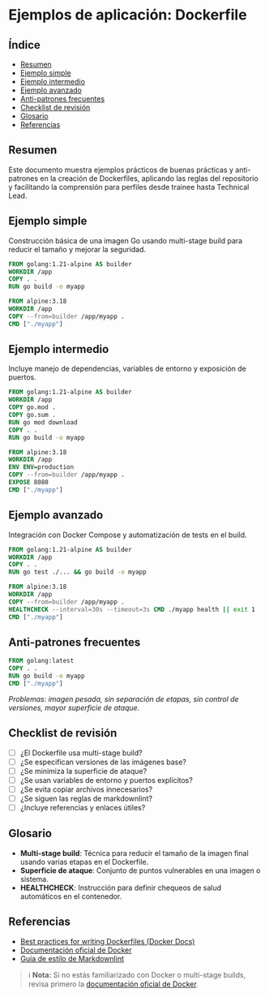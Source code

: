 # Ejemplos de aplicación: Dockerfile

## Índice
- [Resumen](#resumen)
- [Ejemplo simple](#ejemplo-simple)
- [Ejemplo intermedio](#ejemplo-intermedio)
- [Ejemplo avanzado](#ejemplo-avanzado)
- [Anti-patrones frecuentes](#anti-patrones-frecuentes)
- [Checklist de revisión](#checklist-de-revisión)
- [Glosario](#glosario)
- [Referencias](#referencias)

## Resumen

Este documento muestra ejemplos prácticos de buenas prácticas y anti-patrones en la creación de Dockerfiles, aplicando las reglas del repositorio y facilitando la comprensión para perfiles desde trainee hasta Technical Lead.

## Ejemplo simple

Construcción básica de una imagen Go usando multi-stage build para reducir el tamaño y mejorar la seguridad.

```dockerfile
FROM golang:1.21-alpine AS builder
WORKDIR /app
COPY . .
RUN go build -o myapp

FROM alpine:3.18
WORKDIR /app
COPY --from=builder /app/myapp .
CMD ["./myapp"]
```

## Ejemplo intermedio

Incluye manejo de dependencias, variables de entorno y exposición de puertos.

```dockerfile
FROM golang:1.21-alpine AS builder
WORKDIR /app
COPY go.mod .
COPY go.sum .
RUN go mod download
COPY . .
RUN go build -o myapp

FROM alpine:3.18
WORKDIR /app
ENV ENV=production
COPY --from=builder /app/myapp .
EXPOSE 8080
CMD ["./myapp"]
```

## Ejemplo avanzado

Integración con Docker Compose y automatización de tests en el build.

```dockerfile
FROM golang:1.21-alpine AS builder
WORKDIR /app
COPY . .
RUN go test ./... && go build -o myapp

FROM alpine:3.18
WORKDIR /app
COPY --from=builder /app/myapp .
HEALTHCHECK --interval=30s --timeout=3s CMD ./myapp health || exit 1
CMD ["./myapp"]
```

## Anti-patrones frecuentes

```dockerfile
FROM golang:latest
COPY . .
RUN go build -o myapp
CMD ["./myapp"]
```

*Problemas: imagen pesada, sin separación de etapas, sin control de versiones, mayor superficie de ataque.*

## Checklist de revisión

- [ ] ¿El Dockerfile usa multi-stage build?
- [ ] ¿Se especifican versiones de las imágenes base?
- [ ] ¿Se minimiza la superficie de ataque?
- [ ] ¿Se usan variables de entorno y puertos explícitos?
- [ ] ¿Se evita copiar archivos innecesarios?
- [ ] ¿Se siguen las reglas de markdownlint?
- [ ] ¿Incluye referencias y enlaces útiles?

## Glosario

- **Multi-stage build**: Técnica para reducir el tamaño de la imagen final usando varias etapas en el Dockerfile.
- **Superficie de ataque**: Conjunto de puntos vulnerables en una imagen o sistema.
- **HEALTHCHECK**: Instrucción para definir chequeos de salud automáticos en el contenedor.

## Referencias

- [Best practices for writing Dockerfiles (Docker Docs)](https://docs.docker.com/develop/develop-images/dockerfile_best-practices/)
- [Documentación oficial de Docker](https://docs.docker.com/engine/reference/builder/)
- [Guía de estilo de Markdownlint](https://github.com/DavidAnson/markdownlint/blob/main/doc/Rules.md)

> ℹ️ **Nota:** Si no estás familiarizado con Docker o multi-stage builds, revisa primero la [documentación oficial de Docker](https://docs.docker.com/get-started/).
